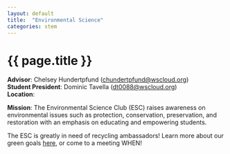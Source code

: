 ```yaml
---
layout: default
title:  "Environmental Science"
categories: stem
---
```


# {{ page.title }}

**Advisor**: Chelsey Hundertpfund ([chundertpfund@wscloud.org](chundertpfund@wscloud.org))
<br/>**Student President**: Dominic Tavella ([dt0088@wscloud.org](dt0088@wscloud.org))
<br/>**Location**: 

**Mission**: The Environmental Science Club (ESC) raises awareness on environmental issues such as protection, conservation, preservation, and restoration with an emphasis on educating and empowering students.

The ESC is greatly in need of recycling ambassadors! Learn more about our green goals [here](https://instagram.com/WKHS_ESC), or come to a meeting WHEN!